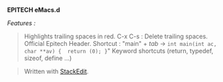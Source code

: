 **EPITECH eMacs.d**

*Features :* 

> Highlights trailing spaces in red.
> C-x C-s : Delete trailing spaces.
> Official Epitech Header.
> Shortcut : "main" + *tab* → 
`int main(int ac, char **av) { 
 return (0);
 }`"
> Keyword shortcuts (return, typedef, sizeof, define ...)



> Written with [StackEdit](https://stackedit.io/).